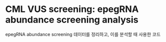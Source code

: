 # CML VUS screening: epegRNA abundance screening analysis

epegRNA abundance screening 데이터를 정리하고, 이를 분석할 때 사용한 코드 